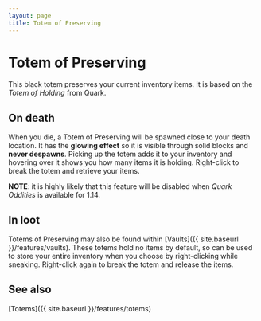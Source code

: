 ```yaml
---
layout: page
title: Totem of Preserving
---
```


# Totem of Preserving

This black totem preserves your current inventory items.  It is based on the *Totem of Holding* from Quark. 

## On death

When you die, a Totem of Preserving will be spawned close to your death location.  It has the **glowing effect** so it is visible through solid blocks and **never despawns**.  Picking up the totem adds it to your inventory and hovering over it shows you how many items it is holding.  Right-click to break the totem and retrieve your items.

**NOTE**: it is highly likely that this feature will be disabled when *Quark Oddities* is available for 1.14.

## In loot

Totems of Preserving may also be found within [Vaults]({{ site.baseurl }}/features/vaults).  These totems hold no items by default, so can be used to store your entire inventory when you choose by right-clicking while sneaking. Right-click again to break the totem and release the items.

## See also

[Totems]({{ site.baseurl }}/features/totems)